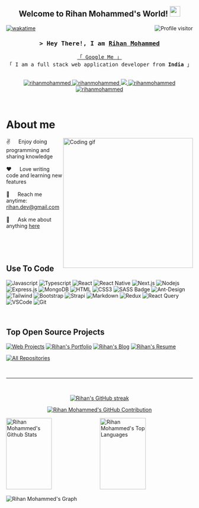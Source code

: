 <h2 align="center">
  Welcome to Rihan Mohammed's World!
  <img src="https://media.giphy.com/media/hvRJCLFzcasrR4ia7z/giphy.gif" width="28">
</h2>

<!--
<p align="center">
  <a href="https://github.com/rihanmohammed"><img src="https://readme-typing-svg.herokuapp.com/?lines=Self%20Taught%20Programmer;Front%20End%20Developer;2%2B%20years%20of%20coding%20experience;Always%20learning%20new%20things&center=true&width=380&height=45"></a>
</p>
-->

<a href="https://komarev.com/ghpvc/?username=rihanmohammed">
  <img align="right" src="https://komarev.com/ghpvc/?username=rihanmohammed&label=Visitors&color=0e75b6&style=flat" alt="Profile visitor" />
</a>

[![wakatime](https://wakatime.com/badge/user/eebb3dd8-d9b2-40de-9b88-6fd6cac99dbc.svg)](https://wakatime.com/@eebb3dd8-d9b2-40de-9b88-6fd6cac99dbc)

<!-- Intro  -->
<h3 align="center">
        <samp>&gt; Hey There!, I am
                <b><a target="_blank" href="https://rihanmohammed.com">Rihan Mohammed</a></b>
        </samp>
</h3>

<p align="center"> 
  <samp>
    <a href="https://www.google.com/search?q=Rihan+Mohammed">「 Google Me 」</a>
    <br>
    「 I am a full stack web application developer from <b>India</b> 」
    <br>
    <br>
  </samp>
</p>

<p align="center">
 <a href="https://rihanmohammed.com" target="blank">
  <img src="https://img.shields.io/badge/Website-DC143C?style=for-the-badge&logo=medium&logoColor=white" alt="rihanmohammed" />
 </a>
 <a href="https://linkedin.com/in/rihanmohammed" target="_blank">
  <img src="https://img.shields.io/badge/LinkedIn-0077B5?style=for-the-badge&logo=linkedin&logoColor=white" alt="rihanmohammed"/>
 </a>
 <!-- <a href="https://dev.to/rihanmohammed" target="_blank">
  <img src="https://img.shields.io/badge/dev.to-0A0A0A?style=for-the-badge&logo=dev.to&logoColor=white" alt="rihanmohammed" />
 </a> -->
 <a href="https://twitter.com/rihanmohammed_dev" target="_blank">
  <img src="https://img.shields.io/badge/Twitter-1DA1F2?style=for-the-badge&logo=twitter&logoColor=white" />
 </a>
 <a href="https://instagram.com/rihanmohammed_dev" target="_blank">
  <img src="https://img.shields.io/badge/Instagram-fe4164?style=for-the-badge&logo=instagram&logoColor=white" alt="rihanmohammed" />
 </a> 
 <a href="https://facebook.com/rihanmohammed.world" target="_blank">
  <img src="https://img.shields.io/badge/Facebook-20BEFF?&style=for-the-badge&logo=facebook&logoColor=white" alt="rihanmohammed"  />
  </a> 
</p>
<br />

<!-- About Section -->
 # About me
 
<p>
 <img align="right" width="350" src="/assets/programmer.gif" alt="Coding gif" />
  
 ✌️ &emsp; Enjoy doing programming and sharing knowledge <br/><br/>
 ❤️ &emsp; Love writing code and learning new features<br/><br/>
 📧 &emsp; Reach me anytime: rihan.dev@gmail.com<br/><br/>
 💬 &emsp; Ask me about anything [here](https://github.com/rihanmohammed/rihanmohammed/issues)

</p>

<br/>
<br/>
<br/>

## Use To Code

![Javascript](https://img.shields.io/badge/Javascript-F0DB4F?style=for-the-badge&labelColor=black&logo=javascript&logoColor=F0DB4F)
![Typescript](https://img.shields.io/badge/Typescript-007acc?style=for-the-badge&labelColor=black&logo=typescript&logoColor=007acc)
![React](https://img.shields.io/badge/-React-61DBFB?style=for-the-badge&labelColor=black&logo=react&logoColor=61DBFB)
![React Native](https://img.shields.io/badge/React_Native-20232A?style=for-the-badge&logo=react&logoColor=61DAFB)
![Next.js](https://img.shields.io/badge/next.js-000000?style=for-the-badge&logo=nextdotjs&logoColor=white)
![Nodejs](https://img.shields.io/badge/Nodejs-3C873A?style=for-the-badge&labelColor=black&logo=node.js&logoColor=3C873A)
![Express.js](https://img.shields.io/badge/Express.js-000000?style=for-the-badge&logo=express&logoColor=white)
![MongoDB](https://img.shields.io/badge/MongoDB-4EA94B?style=for-the-badge&logo=mongodb&logoColor=white)
![HTML](https://img.shields.io/badge/HTML5-E34F26?style=for-the-badge&logo=html5&logoColor=white)
![CSS3](https://img.shields.io/badge/CSS3-1572B6?style=for-the-badge&logo=css3&logoColor=white)
![SASS Badge](https://img.shields.io/badge/Sass-CC6699?style=for-the-badge&logo=sass&logoColor=white)
![Ant-Design](https://img.shields.io/badge/AntDesign-0170FE?style=for-the-badge&logo=antdesign&logoColor=white)
![Tailwind](https://img.shields.io/badge/Tailwind_CSS-092749?style=for-the-badge&logo=tailwindcss&logoColor=06B6D4&labelColor=000000)
![Bootstrap](https://img.shields.io/badge/Bootstrap-563D7C?style=for-the-badge&logo=bootstrap&logoColor=white)
![Strapi](https://img.shields.io/badge/strapi-2E7EEA?style=for-the-badge&logo=strapi&logoColor=white)
![Markdown](https://img.shields.io/badge/Markdown-000000?style=for-the-badge&logo=markdown&logoColor=white)
![Redux](https://img.shields.io/badge/Redux-593D88?style=for-the-badge&logo=redux&logoColor=white)
![React Query](https://img.shields.io/badge/-React_Query-FF4154?style=for-the-badge&logo=react%20query&logoColor=white)
![VSCode](https://img.shields.io/badge/Visual_Studio-0078d7?style=for-the-badge&logo=visual%20studio&logoColor=white)
![Git](https://img.shields.io/badge/Git-F05032?style=for-the-badge&logo=git&logoColor=white)

<br/>

## Top Open Source Projects
[![Web Projects](https://github-readme-stats.vercel.app/api/pin/?username=rihanmohammed&repo=web-projects&border_color=7F3FBF&bg_color=0D1117&title_color=C9D1D9&text_color=8B949E&icon_color=7F3FBF)](https://github.com/rihanmohammed/web-projects)
[![Rihan's Portfolio](https://github-readme-stats.vercel.app/api/pin/?username=rihanmohammed&repo=rihan-portfolio&border_color=7F3FBF&bg_color=0D1117&title_color=C9D1D9&text_color=8B949E&icon_color=7F3FBF)](https://github.com/rihanmohammed/rihan-portfolio)
[![Rihan's Blog](https://github-readme-stats.vercel.app/api/pin/?username=rihanmohammed&repo=rihan-blog&border_color=7F3FBF&bg_color=0D1117&title_color=C9D1D9&text_color=8B949E&icon_color=7F3FBF)](https://github.com/rihanmohammed/rihan-blog)
[![Rihan's Resume](https://github-readme-stats.vercel.app/api/pin/?username=rihanmohammed&repo=rihan-resume&border_color=7F3FBF&bg_color=0D1117&title_color=C9D1D9&text_color=8B949E&icon_color=7F3FBF)](https://github.com/rihanmohammed/rihan-resume)

<p align="left">
  <a href="https://github.com/rihanmohammed?tab=repositories" target="_blank"><img alt="All Repositories" title="All Repositories" src="https://img.shields.io/badge/-All%20Repos-2962FF?style=for-the-badge&logo=koding&logoColor=white"/></a>
</p>

<br/>
<hr/>
<br/>

<p align="center">
  <a href="https://github.com/rihanmohammed">
    <img src="https://github-readme-streak-stats.herokuapp.com/?user=rihanmohammed&theme=radical&border=7F3FBF&background=0D1117" alt="Rihan's GitHub streak"/>
  </a>
</p>

<p align="center">
  <a href="https://github.com/rihanmohammed">
    <img src="https://github-profile-summary-cards.vercel.app/api/cards/profile-details?username=rihanmohammed&theme=radical" alt="Rihan Mohammed's GitHub Contribution"/>
  </a>
</p>

<a> 
    <a href="https://github.com/rihanmohammed"><img alt="Rihan Mohammed's Github Stats" src="https://denvercoder1-github-readme-stats.vercel.app/api?username=rihanmohammed&show_icons=true&count_private=true&theme=react&border_color=7F3FBF&bg_color=0D1117&title_color=F85D7F&icon_color=F8D866" height="192px" width="49.5%"/></a>
  <a href="https://github.com/rihanmohammed"><img alt="Rihan Mohammed's Top Languages" src="https://denvercoder1-github-readme-stats.vercel.app/api/top-langs/?username=rihanmohammed&langs_count=8&layout=compact&theme=react&border_color=7F3FBF&bg_color=0D1117&title_color=F85D7F&icon_color=F8D866" height="192px" width="49.5%"/></a>
  <br/>
</a>

![Rihan Mohammed's Graph](https://github-readme-activity-graph.vercel.app/graph?username=rihanmohammed&custom_title=Rihan%20Mohammed's%20GitHub%20Activity%20Graph&bg_color=0D1117&color=7F3FBF&line=7F3FBF&point=7F3FBF&area_color=FFFFFF&title_color=FFFFFF&area=true)
